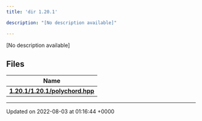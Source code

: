 ```yaml
---
title: 'dir 1.20.1'

description: "[No description available]"

---
```







[No description available]

## Files

| Name           |
| -------------- |
| **[1.20.1/1.20.1/polychord.hpp](/documentation/code/main/files/1_820_81_2polychord_8hpp/#file-1.20.1/polychord.hpp)**  |






-------------------------------

Updated on 2022-08-03 at 01:16:44 +0000
